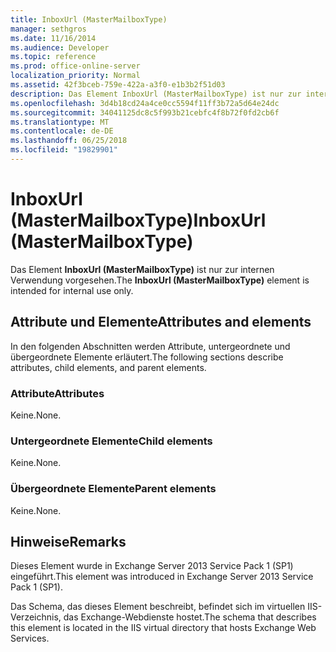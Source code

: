 ```yaml
---
title: InboxUrl (MasterMailboxType)
manager: sethgros
ms.date: 11/16/2014
ms.audience: Developer
ms.topic: reference
ms.prod: office-online-server
localization_priority: Normal
ms.assetid: 42f3bceb-759e-422a-a3f0-e1b3b2f51d03
description: Das Element InboxUrl (MasterMailboxType) ist nur zur internen Verwendung vorgesehen.
ms.openlocfilehash: 3d4b18cd24a4ce0cc5594f11ff3b72a5d64e24dc
ms.sourcegitcommit: 34041125dc8c5f993b21cebfc4f8b72f0fd2cb6f
ms.translationtype: MT
ms.contentlocale: de-DE
ms.lasthandoff: 06/25/2018
ms.locfileid: "19829901"
---
```

# <a name="inboxurl-mastermailboxtype"></a><span data-ttu-id="a4af2-103">InboxUrl (MasterMailboxType)</span><span class="sxs-lookup"><span data-stu-id="a4af2-103">InboxUrl (MasterMailboxType)</span></span>

<span data-ttu-id="a4af2-104">Das Element **InboxUrl (MasterMailboxType)** ist nur zur internen Verwendung vorgesehen.</span><span class="sxs-lookup"><span data-stu-id="a4af2-104">The **InboxUrl (MasterMailboxType)** element is intended for internal use only.</span></span> 

## <a name="attributes-and-elements"></a><span data-ttu-id="a4af2-105">Attribute und Elemente</span><span class="sxs-lookup"><span data-stu-id="a4af2-105">Attributes and elements</span></span>

<span data-ttu-id="a4af2-106">In den folgenden Abschnitten werden Attribute, untergeordnete und übergeordnete Elemente erläutert.</span><span class="sxs-lookup"><span data-stu-id="a4af2-106">The following sections describe attributes, child elements, and parent elements.</span></span>
  
### <a name="attributes"></a><span data-ttu-id="a4af2-107">Attribute</span><span class="sxs-lookup"><span data-stu-id="a4af2-107">Attributes</span></span>

<span data-ttu-id="a4af2-108">Keine.</span><span class="sxs-lookup"><span data-stu-id="a4af2-108">None.</span></span>
  
### <a name="child-elements"></a><span data-ttu-id="a4af2-109">Untergeordnete Elemente</span><span class="sxs-lookup"><span data-stu-id="a4af2-109">Child elements</span></span>

<span data-ttu-id="a4af2-110">Keine.</span><span class="sxs-lookup"><span data-stu-id="a4af2-110">None.</span></span>
  
### <a name="parent-elements"></a><span data-ttu-id="a4af2-111">Übergeordnete Elemente</span><span class="sxs-lookup"><span data-stu-id="a4af2-111">Parent elements</span></span>

<span data-ttu-id="a4af2-112">Keine.</span><span class="sxs-lookup"><span data-stu-id="a4af2-112">None.</span></span>
  
## <a name="remarks"></a><span data-ttu-id="a4af2-113">Hinweise</span><span class="sxs-lookup"><span data-stu-id="a4af2-113">Remarks</span></span>

<span data-ttu-id="a4af2-114">Dieses Element wurde in Exchange Server 2013 Service Pack 1 (SP1) eingeführt.</span><span class="sxs-lookup"><span data-stu-id="a4af2-114">This element was introduced in Exchange Server 2013 Service Pack 1 (SP1).</span></span>
  
<span data-ttu-id="a4af2-115">Das Schema, das dieses Element beschreibt, befindet sich im virtuellen IIS-Verzeichnis, das Exchange-Webdienste hostet.</span><span class="sxs-lookup"><span data-stu-id="a4af2-115">The schema that describes this element is located in the IIS virtual directory that hosts Exchange Web Services.</span></span>
  

